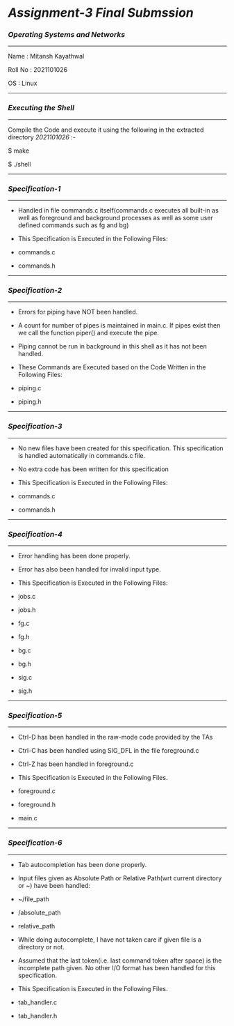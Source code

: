 # _Assignment-3 Final Submssion_

### _Operating Systems and Networks_

---

Name : Mitansh Kayathwal

Roll No : 2021101026

OS : Linux

---

### _Executing the Shell_

---

Compile the Code and execute it using the following in the extracted directory _2021101026_ :-

$ make

$ ./shell

---

### _Specification-1_

---

- Handled in file commands.c itself(commands.c executes all built-in as well as foreground and background processes as well as some user defined commands such as fg and bg)

- This Specification is Executed in the Following Files:

- commands.c
- commands.h

---

### _Specification-2_

---

- Errors for piping have NOT been handled.

- A count for number of pipes is maintained in main.c. If pipes exist then we call the function piper() and execute the pipe.

- Piping cannot be run in background in this shell as it has not been handled.

- These Commands are Executed based on the Code Written in the Following Files:

- piping.c
- piping.h

---

### _Specification-3_

---

- No new files have been created for this specification. This specification is handled automatically in commands.c file.

- No extra code has been written for this specification

- This Specification is Executed in the Following Files:

- commands.c
- commands.h

---

### _Specification-4_

---

- Error handling has been done properly.

- Error has also been handled for invalid input type.

- This Specification is Executed in the Following Files:

- jobs.c
- jobs.h
- fg.c
- fg.h
- bg.c
- bg.h
- sig.c
- sig.h

---

### _Specification-5_

---

- Ctrl-D has been handled in the raw-mode code provided by the TAs

- Ctrl-C has been handled using SIG_DFL in the file foreground.c

- Ctrl-Z has been handled in foreground.c

- This Specification is Executed in the Following Files.

- foreground.c
- foreground.h
- main.c

---

### _Specification-6_

---

- Tab autocompletion has been done properly.

- Input files given as Absolute Path or Relative Path(wrt current directory or ~) have been handled:

- ~/file_path
- /absolute_path
- relative_path

- While doing autocomplete, I have not taken care if given file is a directory or not.

- Assumed that the last token(i.e. last command token after space) is the incomplete path given. No other I/O format has been handled for this specification.

- This Specification is Executed in the Following Files.

- tab_handler.c
- tab_handler.h
